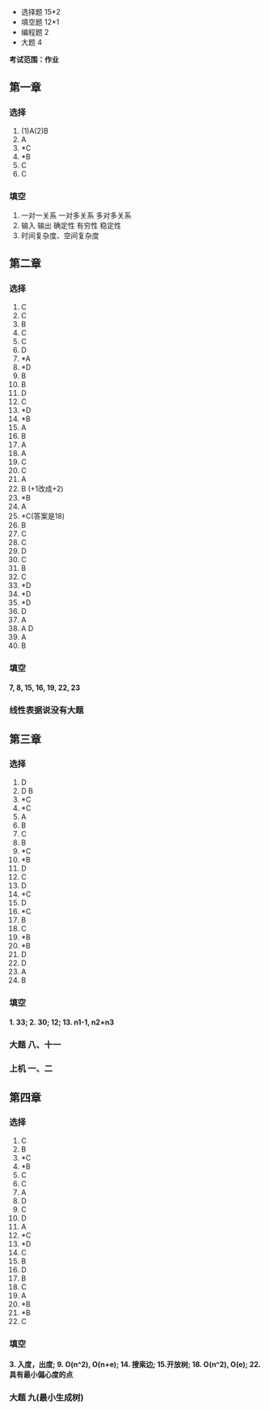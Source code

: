 + 选择题 15\*2
+ 填空题 12\*1
+ 编程题 2
+ 大题   4

**考试范围：作业**

## 第一章
### 选择
1. (1)A(2)B
2. A
3. \*C 
4. \*B 
5. C 
6. C 
### 填空
1. 一对一关系 一对多关系 多对多关系
2. 输入 输出 确定性 有穷性 稳定性
3. 时间复杂度、空间复杂度

## 第二章
### 选择
1. C 
2. C 
3. B 
4. C 
5. C 
6. D 
7. \*A 
8. \*D 
9. B 
10. B
11. D 
12. C
13. \*D 
14. \*B 
15. A 
16. B 
17. A
18. A
19. C
20. C
21. A
22. B (+1改成+2)
23. \*B
24. A
25. \*C(答案是18)
26. B
27. C
28. C
29. D
30. C
31. B
32. C
33. \*D
34. \*D
35. \*D
36. D
37. A
38. A D
39. A
40. B
### 填空
#### 7, 8, 15, 16, 19, 22, 23
### 线性表据说没有大题

## 第三章
### 选择
1. D
2. D B
3. \*C
4. \*C
5. A
6. B
7. C
8. B
9. \*C
10. \*B
11. D
12. C
13. D
14. \*C
15. D
16. \*C
17. B
18. C
19. \*B
20. \*B
21. D
22. D
23. A
24. B
### 填空
#### 1. 33; 2. 30; 12; 13. n1-1, n2+n3
### 大题 八、十一
### 上机 一、二

## 第四章
### 选择
1. C
2. B
3. \*C
4. \*B
5. C
6. C
7. A
8. D
9. C
10. D
11. A
12. \*C
13. \*D
14. C
15. B
16. D
17. B
18. C
19. A
20. \*B
21. \*B
22. C
### 填空
#### 3. 入度，出度; 9. O(n^2), O(n+e); 14. 搜索边; 15.开放树; 18. O(n^2), O(e); 22. 具有最小偏心度的点
### 大题 九(最小生成树)
